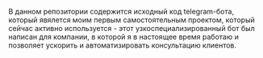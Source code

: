 В данном репозитории содержится исходный код telegram-бота, который явялется моим первым самостоятельным проектом, который сейчас активно используется - этот узкоспециализированный бот был написан для компании, в которой я в настоящее время работаю и позволяет ускорить и автоматизировать консультацию клиентов.
